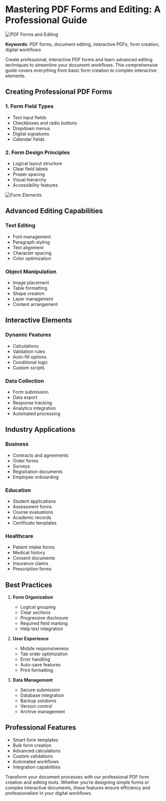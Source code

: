 # Mastering PDF Forms and Editing: A Professional Guide

![PDF Forms and Editing](/blog/images/pdf-forms.png)

**Keywords**: PDF forms, document editing, interactive PDFs, form creation, digital workflows

Create professional, interactive PDF forms and learn advanced editing techniques to streamline your document workflows. This comprehensive guide covers everything from basic form creation to complex interactive elements.

## Creating Professional PDF Forms

### 1. Form Field Types
- Text input fields
- Checkboxes and radio buttons
- Dropdown menus
- Digital signatures
- Calendar fields

### 2. Form Design Principles
- Logical layout structure
- Clear field labels
- Proper spacing
- Visual hierarchy
- Accessibility features

![Form Elements](/blog/images/form-elements.png)

## Advanced Editing Capabilities

### Text Editing
- Font management
- Paragraph styling
- Text alignment
- Character spacing
- Color optimization

### Object Manipulation
- Image placement
- Table formatting
- Shape creation
- Layer management
- Content arrangement

## Interactive Elements

### Dynamic Features
- Calculations
- Validation rules
- Auto-fill options
- Conditional logic
- Custom scripts

### Data Collection
- Form submission
- Data export
- Response tracking
- Analytics integration
- Automated processing

## Industry Applications

### Business
- Contracts and agreements
- Order forms
- Surveys
- Registration documents
- Employee onboarding

### Education
- Student applications
- Assessment forms
- Course evaluations
- Academic records
- Certificate templates

### Healthcare
- Patient intake forms
- Medical history
- Consent documents
- Insurance claims
- Prescription forms

## Best Practices

1. **Form Organization**
   - Logical grouping
   - Clear sections
   - Progressive disclosure
   - Required field marking
   - Help text integration

2. **User Experience**
   - Mobile responsiveness
   - Tab order optimization
   - Error handling
   - Auto-save features
   - Print formatting

3. **Data Management**
   - Secure submission
   - Database integration
   - Backup solutions
   - Version control
   - Archive management

## Professional Features

- Smart form templates
- Bulk form creation
- Advanced calculations
- Custom validations
- Automated workflows
- Integration capabilities

Transform your document processes with our professional PDF form creation and editing tools. Whether you're designing simple forms or complex interactive documents, these features ensure efficiency and professionalism in your digital workflows.
